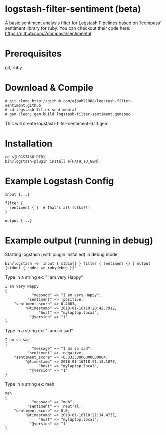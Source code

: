 # logstash-filter-sentiment (beta)
A basic sentiment analysis filter for Logstash Pipelines based on 7compass' sentiment library for ruby.  You can checkout their code here: https://github.com/7compass/sentimental

# Prerequisites
git, ruby

# Download & Compile
```
# git clone http://github.com/ajpahl1008/logstash-filter-sentiment.github
# cd logstash-filter-sentimental
# gem clean; gem build logstash-filter-sentiment.gemspec
```
This will create logstash-filter-sentiment-6.1.1.gem

# Installation
```
cd ${LOGSTASH_DIR}
bin/logstash-plugin install ${PATH_TO_GEM}
```

# Example Logstash Config
```
input {...}

filter {
  sentiment { }  # That's all folks!!!
}

output {...}

```

# Example output (running in debug)
Starting logstash (with plugin installed) in debug mode
```
bin/logstash -e 'input { stdin{} } filter { sentiment {} } output {stdout { codec => rubydebug }}'
```
Type in a string ex: "I am very Happy"
```
I am very Happy
{
            "message" => "I am very Happy",
          "sentiment" => :positive,
    "sentiment_score" => 0.4063,
         "@timestamp" => 2018-01-16T18:20:42.791Z,
               "host" => "mylaptop.local",
           "@version" => "1"
}
```
Type in a string ex: "I am so sad"
```
I am so sad
{
            "message" => "I am so sad",
          "sentiment" => :negative,
    "sentiment_score" => -0.33330000000000004,
         "@timestamp" => 2018-01-16T18:21:13.187Z,
               "host" => "mylaptop.local",
           "@version" => "1"
}
```
Type in a string ex: meh
```
meh
{
            "message" => "meh",
          "sentiment" => :neutral,
    "sentiment_score" => 0.0,
         "@timestamp" => 2018-01-16T18:21:34.473Z,
               "host" => "mylaptop.local",
           "@version" => "1"
}
```
